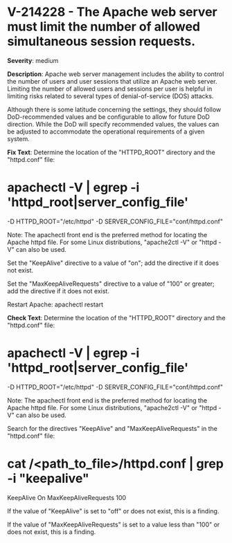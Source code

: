 # V-214228 - The Apache web server must limit the number of allowed simultaneous session requests.

**Severity**: medium

**Description**:
Apache web server management includes the ability to control the number of users and user sessions that utilize an Apache web server. Limiting the number of allowed users and sessions per user is helpful in limiting risks related to several types of denial-of-service (DOS) attacks.

Although there is some latitude concerning the settings, they should follow DoD-recommended values and be configurable to allow for future DoD direction. While the DoD will specify recommended values, the values can be adjusted to accommodate the operational requirements of a given system.

**Fix Text**:
Determine the location of the "HTTPD_ROOT" directory and the "httpd.conf" file:

# apachectl -V | egrep -i 'httpd_root|server_config_file'
-D HTTPD_ROOT="/etc/httpd"
-D SERVER_CONFIG_FILE="conf/httpd.conf"

Note: The apachectl front end is the preferred method for locating the Apache httpd file. For some Linux distributions, "apache2ctl -V" or  "httpd -V" can also be used.  

Set the "KeepAlive" directive to a value of "on"; add the directive if it does not exist.

Set the "MaxKeepAliveRequests" directive to a value of "100" or greater; add the directive if it does not exist.

Restart Apache: apachectl restart

**Check Text**:
Determine the location of the "HTTPD_ROOT" directory and the "httpd.conf" file:

# apachectl -V | egrep -i 'httpd_root|server_config_file'
-D HTTPD_ROOT="/etc/httpd"
-D SERVER_CONFIG_FILE="conf/httpd.conf"

Note: The apachectl front end is the preferred method for locating the Apache httpd file. For some Linux distributions, "apache2ctl -V" or  "httpd -V" can also be used.

Search for the directives "KeepAlive" and "MaxKeepAliveRequests" in the "httpd.conf" file:

# cat /<path_to_file>/httpd.conf | grep -i "keepalive"

KeepAlive On
MaxKeepAliveRequests 100

If the value of "KeepAlive" is set to "off" or does not exist, this is a finding.

If the value of "MaxKeepAliveRequests" is set to a value less than "100" or does not exist, this is a finding.
